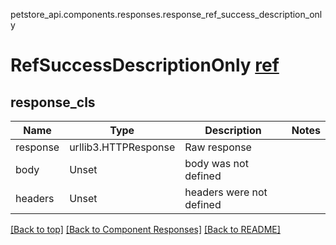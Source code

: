 petstore_api.components.responses.response_ref_success_description_only
# RefSuccessDescriptionOnly [ref](../../components/responses/response_success_description_only.md)<a id="response_ref_success_description_only" ></a>

## <a id="response_ref_success_description_onlyresponse_cls" >response_cls</a>
Name | Type | Description  | Notes
------------- | ------------- | ------------- | -------------
response | urllib3.HTTPResponse | Raw response |
body | Unset | body was not defined |
headers | Unset | headers were not defined |

[[Back to top]](#top) [[Back to Component Responses]](../../../README.md#Component-Responses) [[Back to README]](../../../README.md)

